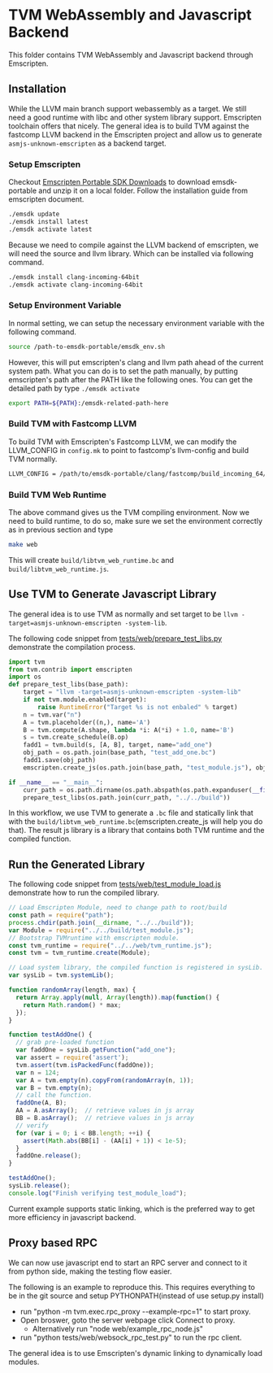 <!--- Licensed to the Apache Software Foundation (ASF) under one -->
<!--- or more contributor license agreements.  See the NOTICE file -->
<!--- distributed with this work for additional information -->
<!--- regarding copyright ownership.  The ASF licenses this file -->
<!--- to you under the Apache License, Version 2.0 (the -->
<!--- "License"); you may not use this file except in compliance -->
<!--- with the License.  You may obtain a copy of the License at -->

<!---   http://www.apache.org/licenses/LICENSE-2.0 -->

<!--- Unless required by applicable law or agreed to in writing, -->
<!--- software distributed under the License is distributed on an -->
<!--- "AS IS" BASIS, WITHOUT WARRANTIES OR CONDITIONS OF ANY -->
<!--- KIND, either express or implied.  See the License for the -->
<!--- specific language governing permissions and limitations -->
<!--- under the License. -->

# TVM WebAssembly and Javascript Backend

This folder contains TVM WebAssembly and Javascript backend through Emscripten.

## Installation
While the LLVM main branch support webassembly as a target. We still need a good runtime with libc and other
system library support. Emscripten toolchain offers that nicely. The general idea is to build TVM against
the fastcomp LLVM backend in the Emscripten project and allow us to generate ```asmjs-unknown-emscripten```
as a backend target.

### Setup Emscripten
Checkout [Emscripten Portable SDK Downloads](https://kripken.github.io/emscripten-site/docs/getting_started/downloads.html)
to download emsdk-portable and unzip it on a local folder. Follow the installation guide from emscripten document.

```bash
./emsdk update
./emsdk install latest
./emsdk activate latest
```

Because we need to compile against the LLVM backend of emscripten, we will need the source and llvm library.
Which can be installed via following command.

```bash
./emsdk install clang-incoming-64bit
./emsdk activate clang-incoming-64bit
```

### Setup Environment Variable

In normal setting, we can setup the necessary environment variable with the following command.
```bash
source /path-to-emsdk-portable/emsdk_env.sh
```
However, this will put emscripten's clang and llvm path ahead of the current system path.
What you can do is to set the path manually, by putting emscripten's path after the PATH like the following ones.
You can get the detailed path by type ```./emsdk activate```

```bash
export PATH=${PATH}:/emsdk-related-path-here

```

### Build TVM with Fastcomp LLVM

To build TVM with Emscripten's Fastcomp LLVM, we can modify the LLVM_CONFIG in ```config.mk```
to point to fastcomp's llvm-config and build TVM normally.

```bash
LLVM_CONFIG = /path/to/emsdk-portable/clang/fastcomp/build_incoming_64/bin/llvm-config
```

### Build TVM Web Runtime

The above command gives us the TVM compiling environment. Now we need to build runtime,
to do so, make sure we set the environment correctly as in previous section and type

```bash
make web
```

This will create ```build/libtvm_web_runtime.bc``` and ```build/libtvm_web_runtime.js```.

## Use TVM to Generate Javascript Library

The general idea is to use TVM as normally and set target to be ```llvm -target=asmjs-unknown-emscripten -system-lib```.

The following code snippet from [tests/web/prepare_test_libs.py](https://github.com/dmlc/tvm/tree/master/tests/web/prepare_test_libs.py) demonstrate
the compilation process.

```python
import tvm
from tvm.contrib import emscripten
import os
def prepare_test_libs(base_path):
    target = "llvm -target=asmjs-unknown-emscripten -system-lib"
    if not tvm.module.enabled(target):
        raise RuntimeError("Target %s is not enbaled" % target)
    n = tvm.var("n")
    A = tvm.placeholder((n,), name='A')
    B = tvm.compute(A.shape, lambda *i: A(*i) + 1.0, name='B')
    s = tvm.create_schedule(B.op)
    fadd1 = tvm.build(s, [A, B], target, name="add_one")
    obj_path = os.path.join(base_path, "test_add_one.bc")
    fadd1.save(obj_path)
    emscripten.create_js(os.path.join(base_path, "test_module.js"), obj_path)

if __name__ == "__main__":
    curr_path = os.path.dirname(os.path.abspath(os.path.expanduser(__file__)))
    prepare_test_libs(os.path.join(curr_path, "../../build"))
```

In this workflow, we use TVM to generate a ```.bc``` file and statically link
that with the  ```build/libtvm_web_runtime.bc```(emscripten.create_js will help you do that).
The result js library is a library that contains both TVM runtime and the compiled function.


## Run the Generated Library

The following code snippet from [tests/web/test_module_load.js](https://github.com/dmlc/tvm/tree/master/tests/web/test_module_load.js) demonstrate
how to run the compiled library.

```js
// Load Emscripten Module, need to change path to root/build
const path = require("path");
process.chdir(path.join(__dirname, "../../build"));
var Module = require("../../build/test_module.js");
// Bootstrap TVMruntime with emscripten module.
const tvm_runtime = require("../../web/tvm_runtime.js");
const tvm = tvm_runtime.create(Module);

// Load system library, the compiled function is registered in sysLib.
var sysLib = tvm.systemLib();

function randomArray(length, max) {
  return Array.apply(null, Array(length)).map(function() {
    return Math.random() * max;
  });
}

function testAddOne() {
  // grab pre-loaded function
  var faddOne = sysLib.getFunction("add_one");
  var assert = require('assert');
  tvm.assert(tvm.isPackedFunc(faddOne));
  var n = 124;
  var A = tvm.empty(n).copyFrom(randomArray(n, 1));
  var B = tvm.empty(n);
  // call the function.
  faddOne(A, B);
  AA = A.asArray();  // retrieve values in js array
  BB = B.asArray();  // retrieve values in js array
  // verify
  for (var i = 0; i < BB.length; ++i) {
    assert(Math.abs(BB[i] - (AA[i] + 1)) < 1e-5);
  }
  faddOne.release();
}

testAddOne();
sysLib.release();
console.log("Finish verifying test_module_load");
```

Current example supports static linking, which is the preferred way to get more efficiency
in javascript backend.

## Proxy based RPC

We can now use javascript end to start an RPC server and connect to it from python side,
making the testing flow easier.

The following is an example to reproduce this. This requires everything to be in the git source and setup PYTHONPATH(instead of use setup.py install)
- run "python -m tvm.exec.rpc_proxy --example-rpc=1" to start proxy.
- Open broswer, goto the server webpage click Connect to proxy.
  - Alternatively run "node web/example_rpc_node.js"
- run "python tests/web/websock_rpc_test.py" to run the rpc client.

The general idea is to use Emscripten's dynamic linking to dynamically load modules.
